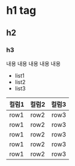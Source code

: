 # h1 tag
## h2
### h3

내용
내용
내용
내용
내용

- list1
- list2
- list3


|컬럼1|컬럼2|컬럼3|
|:---|:---:|---:|
|row1|row2|row3|
|row1|row2|row3|
|row1|row2|row3|
|row1|row2|row3|
|row1|row2|row3|
